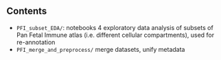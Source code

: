 ## Contents

* `PFI_subset_EDA/`: notebooks 4 exploratory data analysis of subsets of Pan Fetal Immune atlas (i.e. different cellular compartments), used for re-annotation
* `PFI_merge_and_preprocess/` merge datasets, unify metadata

